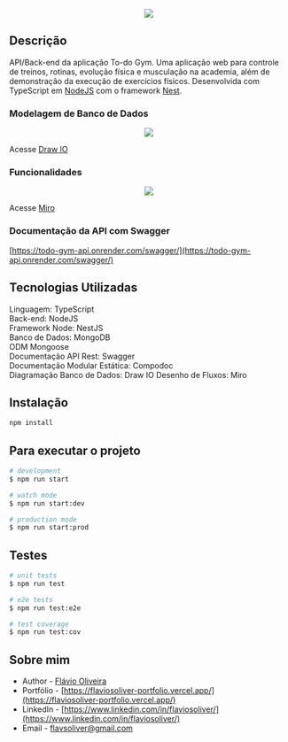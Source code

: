 <p align="center">
  <img src="https://lh3.googleusercontent.com/u/0/drive-viewer/AFGJ81p2c3lRG25UnHsUQEx1CfP8Kj0s0hyGO1fBUphjT9Uf-MvnXYMiwlCiFNyEGjcm_cpUiT1svgEyhofemEjBrLuKWeSp=w1366-h657">
</p>

## Descrição

API/Back-end da aplicação To-do Gym.
Uma aplicação web para controle de treinos, rotinas, evolução física e musculação na academia, além de demonstração da execução de exercícios físicos.
Desenvolvida com TypeScript em [NodeJS](https://nodejs.org/) com o framework [Nest](https://github.com/nestjs/nest).

### Modelagem de Banco de Dados

<div align="center">
  <img src="https://lh3.googleusercontent.com/drive-viewer/AFGJ81oP45O8jYjlthVtGifmRMU68s4eA7NLxRbJefNG-K1f7d5TE4ZN9LqEfWdimg7diA6mBRTf2Zm1bG045vubz8dqXmaoIw=w1366-h657">
</div>

Acesse [Draw IO](https://viewer.diagrams.net/?tags=%7B%7D&highlight=0000ff&edit=_blank&layers=1&nav=1&title=to-do_gym#Uhttps%3A%2F%2Fdrive.google.com%2Fuc%3Fid%3D1INebgsRbgjSd2onzwfBrgx-lUyiCDaGn%26export%3Ddownload)

### Funcionalidades

<div align="center">
  <img src="https://lh3.googleusercontent.com/drive-viewer/AFGJ81qDfWDqIXNV9OxDu0HyUyt7yZUBtUFREH4fSDYDE12pR9oH5VRRbzeQEAq3YwRocFnG7amuV4q5TJJdGrlaxVohyTqatA=w1366-h657">
</div>

Acesse [Miro](https://miro.com/app/board/uXjVMJ3Hzc8=/?share_link_id=536868401744)

### Documentação da API com Swagger

[https://todo-gym-api.onrender.com/swagger/](https://todo-gym-api.onrender.com/swagger/)

## Tecnologias Utilizadas

Linguagem: TypeScript<br />
Back-end: NodeJS<br />
Framework Node: NestJS<br />
Banco de Dados: MongoDB<br />
ODM Mongoose<br />
Documentação API Rest: Swagger<br />
Documentação Modular Estática: Compodoc<br />
Diagramação Banco de Dados: Draw IO
Desenho de Fluxos: Miro

## Instalação

```bash
npm install
```

## Para executar o projeto

```bash
# development
$ npm run start

# watch mode
$ npm run start:dev

# production mode
$ npm run start:prod
```

## Testes

```bash
# unit tests
$ npm run test

# e2e tests
$ npm run test:e2e

# test coverage
$ npm run test:cov
```

## Sobre mim

- Author - [Flávio Oliveira](https://github.com/flaviosoliver)
- Portfólio - [https://flaviosoliver-portfolio.vercel.app/](https://flaviosoliver-portfolio.vercel.app/)
- LinkedIn - [https://www.linkedin.com/in/flaviosoliver/](https://www.linkedin.com/in/flaviosoliver/)
- Email - [flavsoliver@gmail.com](mailto:flavsoliver@gmail.com)
